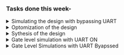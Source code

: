 ### Tasks done this week- 

<details> <summary> Simulating the design with bypassing UART </summary>
1. Simulation of the motion_sensitive_led_bar specific RISC-V design bypassing UART mechanism of loading the program image in memory the memory. Following steps were performed to do this task.
   
   a. In processor.v make following change, writing_inst_done=1 

   <img width="253" alt="image" src="https://github.com/jaya117/RISCV-HDP/assets/139655462/f836726a-6ee3-42dc-a070-c328ace4b198">

   b. In testbench.v comment out the follwoing uart image loading and verification code

   <img width="287" alt="image" src="https://github.com/jaya117/RISCV-HDP/assets/139655462/167b4380-4005-4e04-a4e2-1293ab26c272">

   c. use following commands to compile and simulate the design
   iverilog -o led_bar_local_var_code_v testbench.v processor.v
   ./led_bar_local_var_code_v
</details>   
 <details> <summary> Optomization of the design </summary>
2. On investigating the waveform I found that it was taking a very long time for input pins to drive the desired result on output pins. So to improve performance time I optimized the inline assemly code and removed multiple function calls to reduce instruction and branches. Created the processor core again based on the optimized C application program to achieve quickest input to output transition. This lead to speed up of the response by more than 50%.
3. Updated the testbench to add more stimulus points , and observed the waveform to verify that the expected output was achieved
7. Analysed the waveform and inputs and outputs of varuious black box modules like ID pipeline , ALU etc

### Waveform with optimized assmebly code 

<img width="912" alt="image" src="https://github.com/jaya117/RISCV-HDP/assets/139655462/d382e9f2-3e3c-4003-845d-4247c13eba3d">

### waveforms with different stimulus points

<img width="786" alt="image" src="https://github.com/jaya117/RISCV-HDP/assets/139655462/2fec5d58-2001-4553-b2af-2fea99fe849f">

</details>

<details> <summary> Sythesis of the  design </summary>

   1. Design synthesis is done using open source yosys tool
   2. Inatlled latest version of yosys tool using following commands
      
      sudo apt install build-essential clang bison flex libreadline-dev \
    gawk tcl-dev libffi-dev git graphviz \
    xdot pkg-config python python3 libftdi-dev \
    qt5-default python3-dev libboost-all-dev cmake libeigen3-dev

     git clone https://github.com/YosysHQ/yosys yosys
     cd yosys
     make -j$(nproc)
     sudo make install

  3. Performed following steps to synthesize RTL
     The RTL model processor.v that was used for functional verification and simulation has behavioral models of the instruction and data memory. Which are represented as - sky130_sram_2kbyte_1rw1r_32x256_8_inst and sky130_sram_2kbyte_1rw1r_32x256_8_data . we needed seperate behavioral models of the instrcution and data memory in order to do certain  functional verification friendly things like - 
Preloading the program image into the instruction memory array and thereby bypassing the tedious step of loading program instruction in memory via UART during the function simulation. 

2) These behavioral memory models are not synthesizable , so when preparing the design for synthesis , we need to comment out the RTL modules containing definitions of these behavioral model.

And their names at the time of instantiation in the design also need to be replace by already synthesized blabk box memory model provided by sky130 foundary. To do this in the current design we just need to replace  sky130_sram_2kbyte_1rw1r_32x256_8_inst and sky130_sram_2kbyte_1rw1r_32x256_8_data with sky130_sram_1kbyte_1rw1r_32x256_8. 

3) Next step is to convert this rtl into ASIC version , for that set writing_inst_done=0 in processor.v

4) Copied following sky130 libraries, processor.v and testbench.v to the same directory
   sky130_fd_sc_hd__tt_025C_1v80_256.lib
   sky130_fd_sc_hd.v
   primitives.v
   sky130_sram_1kbyte_1rw1r_32x256_8.v
   
6)  Used following yosys commands to synthesize the design
   a. cd to the directory where design and sky130 liberary files are located

    b. launch yosys

         yosys

    c. on yosys prompt

        read_liberty -lib sky130_fd_sc_hd__tt_025C_1v80_256.lib

    d. read verilog file

        read_verilog processor.v

    e. synthesize

        synth -top wrapper

    f.  write output verilog

        write_verilog test_output.v

    g.  map the syhthesized logic cells in test_output file to standard liberary cells

        abc -liberty sky130_fd_sc_hd__tt_025C_1v80_256.lib

    h. map the syhthesized flip flops cells in the test_output file to the standard liberary

        dfflibmap -liberty sky130_fd_sc_hd__tt_025C_1v80_256.lib

    i. write the final netlist

       write_verilog processor_netlist.v

    All Synthesis related files can be found  here

    [synthesis](./synthesis)
     
</details>
<details> <summary> Gate level simulation with UART ON </summary>

1. Used following commands to compile the netlist version of processor.v and testbench

   iverilog -o gls testbench.v processor_netlist.v sky130_fd_sc_hd.v sky130_sram_1kbyte_1rw1r_32x256_8.v primitives.v

2. We had synthesized the processor.v file in ASIC format , so the final netlist doesn't support the provision of backdoor loading of the program image in instruction memory. So we will be using uart to load the program image in  instruction memory. Used following command to simulate

 ./gls   
 
 or 
 
 vpp gls

 3. uart verification output

    <img width="403" alt="image" src="https://github.com/jaya117/RISCV-HDP/assets/139655462/6e01a190-9493-4725-8732-7265088e1612">

    <img width="752" alt="image" src="https://github.com/jaya117/RISCV-HDP/assets/139655462/57b127bd-ccf2-44a7-ae4c-208c6e3710bf">

    <img width="789" alt="image" src="https://github.com/jaya117/RISCV-HDP/assets/139655462/ed113c4a-96bb-48af-b7e0-598740882794">


</details>

<details><summary>Gate Level Simulations with UART Byapssed</summary>

   To simulate the design with UART bypassed , Following steps were done
 
   a. Convert the processor.v used for previous synthesis cycle to FPGA version , by setting 
       writing_inst_done=1
       
   b. Resynthesized processor.v and final netlist was saved as [processor_netlist_fpga.v] (.synthesis/processor_netlist_fpga.v)
   
   c. create a copy of sky130_sram_1kbyte_1rw1r_32x256_8.v as sky130_sram_1kbyte_1rw1r_32x256_8_inst.v
   
   d. Uncomment the initial begin block that intializaes the memory array and replace it with the initial begin block from memory behavioral model defined in processor.v for functional simulation. This 
updated memory behavioral file can be found here - [sky130_sram_1kbyte_1rw1r_32x256_8_inst.v](./synthesis/sky130_sram_1kbyte_1rw1r_32x256_8_inst.v)

  e. In processor_netlist_fpga.v , replace sky130_sram_1kbyte_1rw1r_32x256_8 inst_mem(  with 
     sky130_sram_1kbyte_1rw1r_32x256_8_inst inst_mem( 
     
  f.   recompile using following command 
   
    iverilog -o gls_fpga testbench.v processor_netlist.v sky130_fd_sc_hd.v sky130_sram_1kbyte_1rw1r_32x256_8.v sky130_sram_1kbyte_1rw1r_32x256_8_inst.v primitives.v
    
  g.  Simulate 
    
       ./gls_fpga

  e. Investigate waveform - 

     Wavefrom showed that the Gate Level simulation results matched with functional simulation results!
     Yay!!!
     
     <img width="797" alt="image" src="https://github.com/jaya117/RISCV-HDP/assets/139655462/031da1f0-7b02-4095-9858-656d096d4478">

    <img width="794" alt="image" src="https://github.com/jaya117/RISCV-HDP/assets/139655462/4913cd1e-0cdc-4d81-8207-1b0f75522cbc">

</details>
